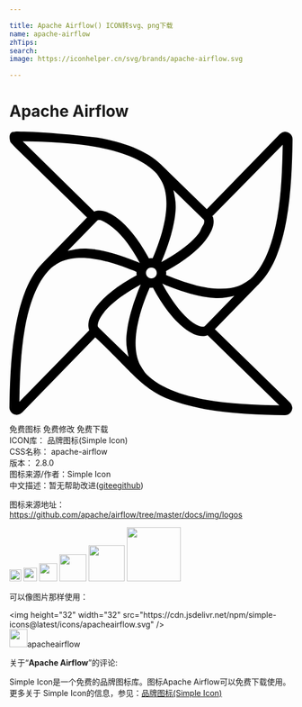 ```yaml
---

title: Apache Airflow() ICON转svg、png下载
name: apache-airflow
zhTips: 
search: 
image: https://iconhelper.cn/svg/brands/apache-airflow.svg

---
```


# Apache Airflow  <small style="font-size: 60%;font-weight: 100"></small>

<div id="svg" class="svg-wrap">
<svg role="img" xmlns="http://www.w3.org/2000/svg" viewBox="0 0 24 24"><title>Apache Airflow icon</title><path d="M12.033 10.713c-.691 0-1.263.564-1.263 1.255 0 .69.572 1.262 1.263 1.262a1.258 1.258 0 000-2.517zm0 .797c.258 0 .457.2.457.458s-.2.458-.457.458c-.259 0-.458-.2-.458-.458s.199-.458.458-.458zM.65.001C.577.001.544.013.3.041.053.07-.027.364.03.673c.055.31.072.205.196.384.124.18 4.228 4.144 6.352 6.216l-3.625 3.72-.133.133-.007.008c-1.25 1.282-1.91 3.251-2.296 5.433C.13 18.748.03 21.161 0 23.35a.63.63 0 00.554.62.757.757 0 00.118 0 .608.608 0 00.384-.184h.007l6.209-6.37c4.021 3.721 4.12 5.08 9.294 6.067 2.182.386 4.595.487 6.784.517a.626.626 0 00.62-.546l.008-.008a.746.746 0 00-.008-.133.621.621 0 00-.177-.37v-.008l-6.378-6.208L21.047 13c.046-.043.089-.088.133-.133l.007-.008c1.25-1.281 1.918-3.244 2.304-5.426.385-2.182.479-4.595.509-6.783a.627.627 0 00-.546-.62L23.446.02a.668.668 0 00-.133.008.608.608 0 00-.369.178h-.007l-6.209 6.37-3.72-3.624-.133-.133-.008-.008C11.586 1.562 9.617.894 7.434.509 5.18.26 2.917.034.65 0zm.48.835c2.039.038 4.213.12 6.164.465 2.105.372 3.927 1.03 5.012 2.089h.008l.103.11c.023.023.049.053.074.082.002.003.005.004.007.008l.008.008.015.015c0 .002-.002.008 0 .008.002.003.005.004.007.008.128.176.354.52.42.664.049.101.093.208.134.325.179.519.268 1.166.206 1.985v.008c-.014.181-.038.37-.066.569-.014.095-.033.2-.052.31a10.753 10.753 0 01-.14.642c-.028.115-.056.232-.089.347v.008c-.13.468-.3.976-.51 1.52-.052.138-.103.272-.161.414-.046.111-.099.225-.148.34l-.258.051c-.875-1.655-1.831-2.8-2.688-3.455-.432-.33-.837-.54-1.225-.627h-.007c-.387-.084-.8-.027-1.07.251l.038.075.32-.239zm22.036.288c-.038 2.04-.12 4.218-.465 6.17-.372 2.105-1.031 3.928-2.09 5.013l-.11.103c-.03.026-.062.059-.096.088l-.015.016h-.007c-.174.126-.527.36-.672.428-.101.047-.21.1-.325.14h-.007c-.516.177-1.166.26-1.979.2-.183-.016-.375-.031-.576-.06l-.302-.052h-.008a10.905 10.905 0 01-.642-.14h-.007c-.117-.03-.234-.065-.347-.096a16.097 16.097 0 01-1.521-.502c-.136-.052-.279-.111-.421-.17a20.905 20.905 0 01-.317-.132c.009-.063-.079.096 0 0a.666.666 0 00-.052-.288c1.638-.87 2.78-1.814 3.433-2.665.331-.433.548-.844.635-1.233.087-.386.027-.806-.251-1.077l.007.008.11.351zM13.9 4.947l2.532 2.466.015.015.015.015c.038.038.078.11.03.332-.022.095-.146.264-.207.391-.082.166-.116.3-.274.502-.546.7-1.616 1.566-3.137 2.377.046-.107.09-.213.133-.317.06-.147.115-.294.17-.436.218-.568.4-1.103.538-1.602a11.804 11.804 0 00.244-1.063V7.62c.019-.107.043-.212.059-.324a8.97 8.97 0 00.067-.628c.05-.677-.07-1.196-.185-1.72zM7.774 7.51c1.592.72 2.634 2.424 3.277 3.617-.108-.047-.217-.089-.324-.133-.147-.06-.294-.115-.436-.17a17.265 17.265 0 00-1.595-.539H8.69c-.125-.034-.244-.067-.362-.096-.24-.059-.476-.106-.701-.148-.108-.018-.22-.034-.332-.051V9.98a10.394 10.394 0 00-.628-.067c-.68-.051-1.202.069-1.727.185l2.473-2.532.03-.03c.036-.039.11-.08.332-.03zm-1.167 3.203c.18.012.368.038.569.067h.007c.096.015.194.034.303.052.205.038.418.085.642.14l.177.044c.057.015.113.027.17.044h.007c.47.13.974.299 1.521.51.137.053.28.104.42.162.12.049.24.103.363.155l.014.266c-1.64.87-2.787 1.82-3.44 2.672-.332.433-.548.837-.635 1.225v.008c-.087.387-.027.8.251 1.07H6.97l-.188-.335-5.94 6.071c.04-2.037.114-4.208.458-6.156.372-2.105 1.031-3.928 2.09-5.012v-.008c.024-.027.053-.048.08-.074l.03-.03a1.788 1.788 0 01.089-.081h.007c.006-.004.01-.012.015-.016.171-.125.533-.367.68-.435a3.658 3.658 0 01.331-.133c.519-.18 1.166-.269 1.986-.207zm5.153.2c-.415.132-.698.42-.834.834l.44-.49zm.546.03l.18.323.146.095.405.313c-.148-.348-.372-.603-.73-.73zm-.288.517c.312 0 .554.242.554.553a.547.547 0 01-.554.554.547.547 0 01-.553-.554c0-.31.242-.554.554-.554zm-1.048.863c.14.363.381.61.746.746l-.241-.276-.203-.234zm2.06.038l-.282.116-.062.178-.284.327c.29-.142.498-.324.628-.62zm-.074.51c.106.045.213.096.318.14.147.06.292.115.435.17.566.217 1.098.394 1.595.53.128.039.253.067.369.097.24.059.476.114.701.155.107.019.22.034.332.051.216.03.426.058.628.074.68.052 1.202-.068 1.727-.184l-2.473 2.532-.015.015-.014.015c-.037.038-.115.074-.325.03h-.008c-.216-.05-.531-.204-.893-.487-.7-.547-1.567-1.618-2.377-3.137zm-1.83.088l-.134.317c-.06.147-.115.294-.17.436a17.065 17.065 0 00-.531 1.594c-.036.128-.067.251-.096.37-.06.24-.114.475-.155.7a12.379 12.379 0 00-.052.333 9.86 9.86 0 00-.073.628c-.052.68.068 1.202.184 1.727L7.567 16.59l-.015-.023-.015-.008v-.008c-.04-.04-.078-.101-.03-.317.002-.004 0-.002 0-.008.05-.216.206-.532.488-.893.546-.7 1.613-1.567 3.13-2.377zm1.04.258c.866 1.626 1.81 2.776 2.658 3.426.433.332.836.548 1.225.634h.008c.387.085.799.027 1.07-.25l-.035-.071-.304.27 6.09 5.942c-2.04-.04-4.22-.122-6.172-.467-2.105-.372-3.928-1.03-5.012-2.089h-.008l-.022-.023-.03-.03c-.008-.008-.013-.019-.022-.03l-.03-.03c-.023-.027-.053-.057-.08-.089v-.008c-.003-.004-.012-.01-.015-.015a6.316 6.316 0 01-.436-.679 3.49 3.49 0 01-.133-.332c-.18-.519-.269-1.166-.206-1.986.013-.18.037-.368.066-.568v-.008c.014-.094.033-.196.052-.303.037-.205.085-.419.14-.642v-.008l.044-.17.045-.17v-.008c.13-.47.298-.973.51-1.52.052-.137.111-.28.169-.42.047-.115.097-.231.148-.348l.28-.015z"/></svg>
</div>
<detail full-name='apache-airflow'></detail>

<div class="detail-page">
<p>
<span><span class="badge-success badge">免费图标</span> <span class="badge-success badge">免费修改</span>  <span class="badge-success badge">免费下载</span> </span>
<br/>
<span>
ICON库：
<span class="badge-secondary badge">品牌图标(Simple Icon)</span> 
</span>
<br/>
<span>
CSS名称：
<span class="badge-secondary badge">apache-airflow</span> 
</span>

<br/>
<span>
版本：
<span class="badge-secondary badge">2.8.0</span> 
</span>
<br/>
<span>图标来源/作者：<span class="badge-light badge">Simple Icon</span></span> 
<br/>
<span class="zh-detail">中文描述：暂无<span class="help-link"><span>帮助改进</span>(<a href="https://gitee.com/liuwave/icon-helper/edit/master/json/brands/apache-airflow.json" target="_blank" rel="noopener noreferrer">gitee</a><a href="https://github.com/liuwave/icon-helper/edit/master/json/brands/apache-airflow.json" target="_blank" rel="noopener noreferrer">github</a></span>)</span><br/>
</p>
</div><div class="description description alert alert-light"><p>图标来源地址：<a href="https://github.com/apache/airflow/tree/master/docs/img/logos" target="_blank" rel="noopener noreferrer">https://github.com/apache/airflow/tree/master/docs/img/logos</a></p></div>
<div class="alert alert-dark">
<img height="21" width="21" src="https://cdn.jsdelivr.net/npm/simple-icons@latest/icons/apacheairflow.svg" />
<img height="24" width="24" src="https://cdn.jsdelivr.net/npm/simple-icons@latest/icons/apacheairflow.svg" />
<img height="32" width="32" src="https://cdn.jsdelivr.net/npm/simple-icons@latest/icons/apacheairflow.svg" />
<img height="48" width="48" src="https://cdn.jsdelivr.net/npm/simple-icons@latest/icons/apacheairflow.svg" />
<img height="64" width="64" src="https://cdn.jsdelivr.net/npm/simple-icons@latest/icons/apacheairflow.svg" />
<img height="96" width="96" src="https://cdn.jsdelivr.net/npm/simple-icons@latest/icons/apacheairflow.svg" />

</div>
<div>
  <p>可以像图片那样使用：    
  </p>
  <div class="alert alert-primary" style="font-size: 14px">
    &lt;img height="32" width="32" src="https://cdn.jsdelivr.net/npm/simple-icons@latest/icons/apacheairflow.svg" /&gt;
    <copy-btn content='<img height="32" width="32" src="https://cdn.jsdelivr.net/npm/simple-icons@latest/icons/apacheairflow.svg" />'></copy-btn>
  </div>
  <div class="alert alert-secondary">
    <img height="32" width="32" src="https://cdn.jsdelivr.net/npm/simple-icons@latest/icons/apacheairflow.svg" />apacheairflow
    <copy-btn content="apacheairflow" btn-title="复制图标名称"></copy-btn>
  </div>
</div>
<div class="icon-detail__container">
<p>关于“<b>Apache Airflow</b>”的评论:</p>
</div>
<Vssue title="关于“Apache Airflow”的评论" />
<div><p>Simple Icon是一个免费的品牌图标库。图标Apache Airflow可以免费下载使用。更多关于  Simple Icon的信息，参见：<a target="_blank" href="https://iconhelper.cn/brands.html">品牌图标(Simple Icon)</a>
</p></div>
